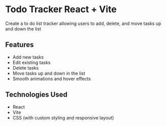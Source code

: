 # Todo Tracker React + Vite

Create a to do list tracker allowing users to add, delete, and move tasks up and down the list

## Features

- Add new tasks
- Edit existing tasks
- Delete tasks
- Move tasks up and down in the list
- Smooth animations and hover effects

## Technologies Used

- React
- Vite
- CSS (with custom styling and responsive layout)
